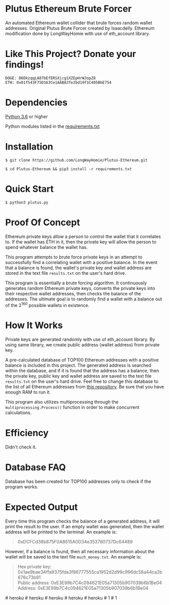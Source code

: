 # Plutus Ethereum Brute Forcer

An automated Ethereum wallet collider that brute forces random wallet addresses.
Original Plutus Brute Forcer created by Isaacdelly. 
Ethereum modification done by LongWayHomie with use of eth_account library.

# Like This Project? Donate your findings!

```
DOGE: D6DkzqqLA87bEfERSXjcg1XZEpHrWJopZ8
ETH: 0x01f543F75D163Ce1AABA3fe2bd19f1C405BbE754
```

# Dependencies

<a href="https://www.python.org/downloads/">Python 3.6</a> or higher

Python modules listed in the <a href="/requirements.txt">requirements.txt<a/>
  

# Installation

```
$ git clone https://github.com/LongWayHomie/Plutus-Ethereum.git

$ cd Plutus-Ethereum && pip3 install -r requirements.txt
```

# Quick Start

```
$ python3 plutus.py
```

# Proof Of Concept

Ethereum private keys allow a person to control the wallet that it correlates to. If the wallet has ETH in it, then the private key will allow the person to spend whatever balance the wallet has. 

This program attempts to brute force private keys in an attempt to successfully find a correlating wallet with a positive balance. In the event that a balance is found, the wallet's private key and wallet address are stored in the text file `results.txt` on the user's hard drive.

This program is essentially a brute forcing algorithm. It continuously generates random Ethereum private keys, converts the private keys into their respective wallet addresses, then checks the balance of the addresses. The ultimate goal is to randomly find a wallet with a balance out of the 2<sup>160</sup> possible wallets in existence.

# How It Works

Private keys are generated randomly with use of eth_account library.
By using same library, we create public address (wallet address) from private key.

A pre-calculated database of TOP100 Ethereum addresses with a positive balance is included in this project. The generated address is searched within the database, and if it is found that the address has a balance, then the private key, public key and wallet address are saved to the text file `results.txt` on the user's hard drive.
Feel free to change this database to the list of all Ethereum addresses from <a href="https://gz.blockchair.com/ethereum/addresses/">this repository</a>. Be sure that you have enough RAM to run it.

This program also utilizes multiprocessing through the `multiprocessing.Process()` function in order to make concurrent calculations.

# Efficiency
  
Didn't check it.

# Database FAQ

Database has been created for TOP100 addresses only to check if the program works. 

# Expected Output

Every time this program checks the balance of a generated address, it will print the result to the user. If an empty wallet was generated, then the wallet address will be printed to the terminal. An example is:

>0xDCFCd38b875F0A8615A0D34e353780737Dc64489

However, if a balance is found, then all necessary information about the wallet will be saved to the text file `much_money.txt`. An example is:

>Hex private key: 0x1ae9bae34ffa9375fda3f86777555ca1952d2d99c996dc58a44ca2b676c73b91<br/>
>Public address: 0xE3E99b7C4c094621E05a71305b907039b6b1Be04 <br/>
>Address: 0xE3E99b7C4c094621E05a71305b907039b6b1Be04 <br/>

#   h e r o k u  
 #   h e r o k u  
 #   h e r o k u  
 #   h e r o k u  
 #   h e r o k u  
 #   1  
 #   1  
 